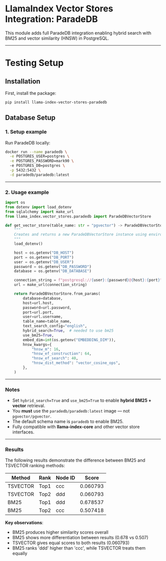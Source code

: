 # LlamaIndex Vector Stores Integration: ParadeDB

This module adds full ParadeDB integration enabling hybrid search with BM25 and vector similarity (HNSW) in PostgreSQL.

---
# Testing Setup

## Installation

First, install the package:

```bash
pip install llama-index-vector-stores-paradedb
```

## Database Setup

### 1. **Setup example**

Run ParadeDB locally:

```bash
docker run --name paradedb \
  -e POSTGRES_USER=postgres \
  -e POSTGRES_PASSWORD=mark90 \ 
  -e POSTGRES_DB=postgres \
  -p 5432:5432 \
  -d paradedb/paradedb:latest
```

---

### 2. **Usage example**

```python
import os
from dotenv import load_dotenv
from sqlalchemy import make_url
from llama_index.vector_stores.paradedb import ParadeDBVectorStore

def get_vector_store(table_name: str = "pgvector") -> ParadeDBVectorStore:
    """
    Creates and returns a new ParadeDBVectorStore instance using environment variables.
    """
    load_dotenv()

    host = os.getenv("DB_HOST")
    port = os.getenv("DB_PORT")
    user = os.getenv("DB_USER")
    password = os.getenv("DB_PASSWORD")
    database = os.getenv("DB_DATABASE")

    connection_string = f"postgresql://{user}:{password}@{host}:{port}"
    url = make_url(connection_string)

    return ParadeDBVectorStore.from_params(
        database=database,
        host=url.host,
        password=url.password,
        port=url.port,
        user=url.username,
        table_name=table_name,
        text_search_config="english",
        hybrid_search=True,  # needed to use bm25
        use_bm25=True,
        embed_dim=int(os.getenv("EMBEDDING_DIM")),
        hnsw_kwargs={
            "hnsw_m": 16,
            "hnsw_ef_construction": 64,
            "hnsw_ef_search": 40,
            "hnsw_dist_method": "vector_cosine_ops",
        },
    )
```

---

### Notes

* Set `hybrid_search=True` and `use_bm25=True` to enable **hybrid BM25 + vector** retrieval.
* You **must** use the `paradedb/paradedb:latest` image — not `pgvector/pgvector`.
* The default schema name is `paradedb` to enable BM25.
* Fully compatible with **llama-index-core** and other vector store interfaces.

---

### Results

The following results demonstrate the difference between BM25 and TSVECTOR ranking methods:

| Method | Rank | Node ID | Score |
|--------|------|---------|--------|
| TSVECTOR | Top1 | ccc | 0.060793 |
| TSVECTOR | Top2 | ddd | 0.060793 |
| BM25 | Top1 | ddd | 0.678537 |
| BM25 | Top2 | ccc | 0.507418 |

**Key observations**:
- BM25 produces higher similarity scores overall
- BM25 shows more differentiation between results (0.678 vs 0.507)
- TSVECTOR gives equal scores to both results (0.060793)
- BM25 ranks 'ddd' higher than 'ccc', while TSVECTOR treats them equally